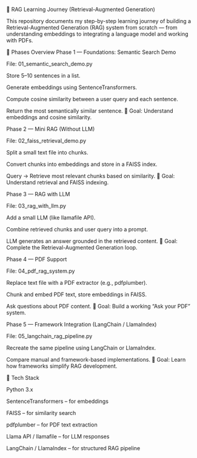 📘 RAG Learning Journey (Retrieval-Augmented Generation)

This repository documents my step-by-step learning journey of building a Retrieval-Augmented Generation (RAG) system from scratch — from understanding embeddings to integrating a language model and working with PDFs.

🚀 Phases Overview
Phase 1 — Foundations: Semantic Search Demo

File: 01_semantic_search_demo.py

Store 5–10 sentences in a list.

Generate embeddings using SentenceTransformers.

Compute cosine similarity between a user query and each sentence.

Return the most semantically similar sentence.
🎯 Goal: Understand embeddings and cosine similarity.

Phase 2 — Mini RAG (Without LLM)

File: 02_faiss_retrieval_demo.py

Split a small text file into chunks.

Convert chunks into embeddings and store in a FAISS index.

Query → Retrieve most relevant chunks based on similarity.
🎯 Goal: Understand retrieval and FAISS indexing.

Phase 3 — RAG with LLM

File: 03_rag_with_llm.py

Add a small LLM (like llamafile API).

Combine retrieved chunks and user query into a prompt.

LLM generates an answer grounded in the retrieved content.
🎯 Goal: Complete the Retrieval-Augmented Generation loop.

Phase 4 — PDF Support

File: 04_pdf_rag_system.py

Replace text file with a PDF extractor (e.g., pdfplumber).

Chunk and embed PDF text, store embeddings in FAISS.

Ask questions about PDF content.
🎯 Goal: Build a working “Ask your PDF” system.

Phase 5 — Framework Integration (LangChain / LlamaIndex)

File: 05_langchain_rag_pipeline.py

Recreate the same pipeline using LangChain or LlamaIndex.

Compare manual and framework-based implementations.
🎯 Goal: Learn how frameworks simplify RAG development.

🧩 Tech Stack

Python 3.x

SentenceTransformers – for embeddings

FAISS – for similarity search

pdfplumber – for PDF text extraction

Llama API / llamafile – for LLM responses

LangChain / LlamaIndex – for structured RAG pipeline